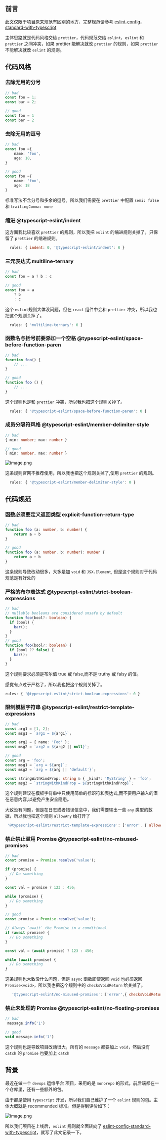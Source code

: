 ## 前言

此文仅限于项目原来规范有区别的地方，完整规范请参考
[eslint-config-standard-with-typescript](https://github.com/standard/eslint-config-standard-with-typescript)  

主体思路就是代码风格交给 `prettier`，代码规范交给 `eslint`，`eslint` 和 `prettier` 之间冲突，如果 prettier 能解决就改 `prettier` 的规则，如果 `prettier` 不能解决就改 `eslint` 的规则。

## 代码风格

### 去除无用的分号

```typescript
// bad
const foo = 1;
const bar = 2;

// good
const foo = 1
const bar = 2
```
### 去除无用的逗号
```typescript
// bad
const foo ={
    name: 'foo',
    age: 18,
}

// good
const foo ={
    name: 'foo',
    age: 18
}
```
标准写法不含分号和多余的逗号，所以我们需要在 `prettier` 中配置 `semi: false` 和 `trailingComma: none`


### 缩进 @typescript-eslint/indent

这方面我比较喜欢 `prettier` 的规则，所以我把 `eslint` 的缩进规则关掉了，只保留了 `prettier` 的缩进规则。

```js
  rules: { indent: 0, '@typescript-eslint/indent': 0 }
```

### 三元表达式 multiline-ternary
```typescript
// bad
const foo = a ? b : c

// good
const foo = a
    ? b
    : c
```
这个 `eslint`规则大体没问题，但在 `react` 组件中会和 `prettier` 冲突，所以我也把这个规则关掉了。

```js
  rules: { 'multiline-ternary': 0 }
```

### 函数名与括号前要添加一个空格 @typescript-eslint/space-before-function-paren
```typescript
// bad
function foo() {
    // ...
}

// good
function foo () {
    // ...
}
```
这个规则也是和 `prettier` 冲突，所以我也把这个规则关掉了。

```js
  rules: { '@typescript-eslint/space-before-function-paren': 0 }
```

### 成员分隔符风格 @typescript-eslint/member-delimiter-style

```typescript
// bad
{ min: number; max: number }

// good
{ min: number, max: number }
```
![image.png](https://p6-juejin.byteimg.com/tos-cn-i-k3u1fbpfcp/4fa337d9c39a4097a4dd07ea51de7daa~tplv-k3u1fbpfcp-watermark.image?)

这条规则官网不推荐使用，所以我也把这个规则关掉了,使用 `prettier` 的规则。

```js
  rules: { '@typescript-eslint/member-delimiter-style': 0 }
```

## 代码规范

### 函数必须要定义返回类型 explicit-function-return-type

```typescript
// bad
function foo (a: number, b: number) {
    return a + b
}

// good
function foo (a: number, b: number): number {
    return a + b
}
```
这条规则导致改动很多，大多是加 `void` 和 `JSX.Element`, 但是这个规则对于代码规范是有好处的

### 严格的布尔表达式 @typescript-eslint/strict-boolean-expressions
```typescript
// bad
// nullable booleans are considered unsafe by default
function foo(bool?: boolean) {
  if (bool) {
    bar();
  }
}
// good
function foo(bool?: boolean) {
  if (bool ?? false) {
    bar();
  }
}
```
这个规则要求必须是布尔值 true 或 false,而不是 truthy 或 falsy 的值。 

感觉有点过于严格了，所以我也把这个规则关掉了。

```js
rules: { '@typescript-eslint/strict-boolean-expressions': 0 }
```

### 限制模板字符串 @typescript-eslint/restrict-template-expressions

```typescript
// bad
const arg1 = [1, 2];
const msg1 = `arg1 = ${arg1}`;

const arg2 = { name: 'Foo' };
const msg2 = `arg2 = ${arg2 || null}`;

// good
const arg = 'foo';
const msg1 = `arg = ${arg}`;
const msg2 = `arg = ${arg || 'default'}`;

const stringWithKindProp: string & { _kind?: 'MyString' } = 'foo';
const msg3 = `stringWithKindProp = ${stringWithKindProp}`;
```
这个规则建议在模板字符串中只使用简单的标识符和表达式,而不要用户输入的潜在恶意内容,以避免产生安全隐患。  

大致没有问题，但是在日志或者错误信息中，我们需要输出一些 `any` 类型的数据，所以我也把这个规则 `allowAny` 给打开了

```js
 '@typescript-eslint/restrict-template-expressions': ['error', { allowAny: true} ]
```

### 禁止禁止滥用 Promise  @typescript-eslint/no-misused-promises

```typescript
// bad
const promise = Promise.resolve('value');

if (promise) {
  // Do something
}

const val = promise ? 123 : 456;

while (promise) {
  // Do something
}

// good
const promise = Promise.resolve('value');

// Always `await` the Promise in a conditional
if (await promise) {
  // Do something
}

const val = (await promise) ? 123 : 456;

while (await promise) {
  // Do something
}
```
这条规则也大致没什么问题，但是 `async` 函数即使返回 `void` 也必须返回 `Promise<void>`，所以我也把这个规则中的 `checksVoidReturn` 给关掉了。
```js
   '@typescript-eslint/no-misused-promises': ['error',{ checksVoidReturn: false} ]
```

### 禁止未处理的 Promise @typescript-eslint/no-floating-promises

```typescript
// bad
 message.info('1')

// good
void message.info('1')
```
这个规则也是导致项目改动很大，所有的 `message` 都要加上 `void`，然后没有 `catch` 的 `promise` 也要加上 `catch`


## 背景
最近在做一个 `devops` 运维平台 项目，采用的是 `monorepo` 的形式，前后端都在一个仓库里，还有一些额外的包。

由于都是使用 `typescript` 开发，所以我们自己维护了一个  `eslint` 规则的包。主体大概就是 recommended 标准。但是得到评价如下：

![image.png](https://p6-juejin.byteimg.com/tos-cn-i-k3u1fbpfcp/82773c9a36644db7b6346edc908c2609~tplv-k3u1fbpfcp-watermark.image?)

所以我们项目在上线后，`eslint` 规则就全面转向了 [eslint-config-standard-with-typescript](https://github.com/standard/eslint-config-standard-with-typescript)，就写了此文记录一下。